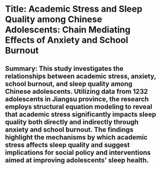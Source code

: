 # Title: Academic Stress and Sleep Quality among Chinese Adolescents: Chain Mediating Effects of Anxiety and School Burnout

## Summary: This study investigates the relationships between academic stress, anxiety, school burnout, and sleep quality among Chinese adolescents. Utilizing data from 1232 adolescents in Jiangsu province, the research employs structural equation modeling to reveal that academic stress significantly impacts sleep quality both directly and indirectly through anxiety and school burnout. The findings highlight the mechanisms by which academic stress affects sleep quality and suggest implications for social policy and interventions aimed at improving adolescents' sleep health.